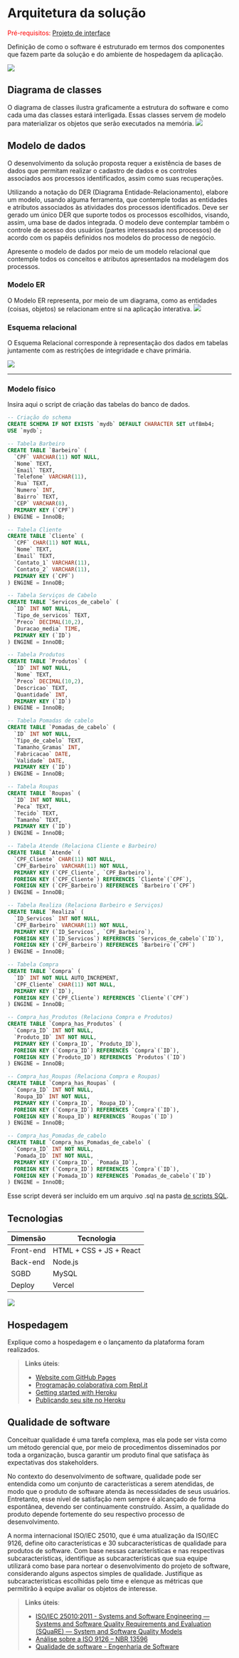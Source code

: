 # Arquitetura da solução

<span style="color:red">Pré-requisitos: <a href="05-Projeto-interface.md"> Projeto de interface</a></span>

Definição de como o software é estruturado em termos dos componentes que fazem parte da solução e do ambiente de hospedagem da aplicação.

![](images/Tecnologias.png)

## Diagrama de classes

O diagrama de classes ilustra graficamente a estrutura do software e como cada uma das classes estará interligada. Essas classes servem de modelo para materializar os objetos que serão executados na memória.
![](images/DiagramaClasses.jpeg)


##  Modelo de dados

O desenvolvimento da solução proposta requer a existência de bases de dados que permitam realizar o cadastro de dados e os controles associados aos processos identificados, assim como suas recuperações.

Utilizando a notação do DER (Diagrama Entidade-Relacionamento), elabore um modelo, usando alguma ferramenta, que contemple todas as entidades e atributos associados às atividades dos processos identificados. Deve ser gerado um único DER que suporte todos os processos escolhidos, visando, assim, uma base de dados integrada. O modelo deve contemplar também o controle de acesso dos usuários (partes interessadas nos processos) de acordo com os papéis definidos nos modelos do processo de negócio.

Apresente o modelo de dados por meio de um modelo relacional que contemple todos os conceitos e atributos apresentados na modelagem dos processos.

### Modelo ER

O Modelo ER representa, por meio de um diagrama, como as entidades (coisas, objetos) se relacionam entre si na aplicação interativa.
![](images/DiagramaER.jpeg)



### Esquema relacional

O Esquema Relacional corresponde à representação dos dados em tabelas juntamente com as restrições de integridade e chave primária.
 
![](images/EsquemaRelacional.png)

---



### Modelo físico

Insira aqui o script de criação das tabelas do banco de dados.



```sql
-- Criação do schema
CREATE SCHEMA IF NOT EXISTS `mydb` DEFAULT CHARACTER SET utf8mb4;
USE `mydb`;

-- Tabela Barbeiro
CREATE TABLE `Barbeiro` (
  `CPF` VARCHAR(11) NOT NULL,
  `Nome` TEXT,
  `Email` TEXT,
  `Telefone` VARCHAR(11),
  `Rua` TEXT,
  `Numero` INT,
  `Bairro` TEXT,
  `CEP` VARCHAR(8),
  PRIMARY KEY (`CPF`)
) ENGINE = InnoDB;

-- Tabela Cliente
CREATE TABLE `Cliente` (
  `CPF` CHAR(11) NOT NULL,
  `Nome` TEXT,
  `Email` TEXT,
  `Contato_1` VARCHAR(11),
  `Contato_2` VARCHAR(11),
  PRIMARY KEY (`CPF`)
) ENGINE = InnoDB;

-- Tabela Serviços de Cabelo
CREATE TABLE `Servicos_de_cabelo` (
  `ID` INT NOT NULL,
  `Tipo_de_servicos` TEXT,
  `Preco` DECIMAL(10,2),
  `Duracao_media` TIME,
  PRIMARY KEY (`ID`)
) ENGINE = InnoDB;

-- Tabela Produtos
CREATE TABLE `Produtos` (
  `ID` INT NOT NULL,
  `Nome` TEXT,
  `Preco` DECIMAL(10,2),
  `Descricao` TEXT,
  `Quantidade` INT,
  PRIMARY KEY (`ID`)
) ENGINE = InnoDB;

-- Tabela Pomadas de cabelo
CREATE TABLE `Pomadas_de_cabelo` (
  `ID` INT NOT NULL,
  `Tipo_de_cabelo` TEXT,
  `Tamanho_Gramas` INT,
  `Fabricacao` DATE,
  `Validade` DATE,
  PRIMARY KEY (`ID`)
) ENGINE = InnoDB;

-- Tabela Roupas
CREATE TABLE `Roupas` (
  `ID` INT NOT NULL,
  `Peca` TEXT,
  `Tecido` TEXT,
  `Tamanho` TEXT,
  PRIMARY KEY (`ID`)
) ENGINE = InnoDB;

-- Tabela Atende (Relaciona Cliente e Barbeiro)
CREATE TABLE `Atende` (
  `CPF_Cliente` CHAR(11) NOT NULL,
  `CPF_Barbeiro` VARCHAR(11) NOT NULL,
  PRIMARY KEY (`CPF_Cliente`, `CPF_Barbeiro`),
  FOREIGN KEY (`CPF_Cliente`) REFERENCES `Cliente`(`CPF`),
  FOREIGN KEY (`CPF_Barbeiro`) REFERENCES `Barbeiro`(`CPF`)
) ENGINE = InnoDB;

-- Tabela Realiza (Relaciona Barbeiro e Serviços)
CREATE TABLE `Realiza` (
  `ID_Servicos` INT NOT NULL,
  `CPF_Barbeiro` VARCHAR(11) NOT NULL,
  PRIMARY KEY (`ID_Servicos`, `CPF_Barbeiro`),
  FOREIGN KEY (`ID_Servicos`) REFERENCES `Servicos_de_cabelo`(`ID`),
  FOREIGN KEY (`CPF_Barbeiro`) REFERENCES `Barbeiro`(`CPF`)
) ENGINE = InnoDB;

-- Tabela Compra
CREATE TABLE `Compra` (
  `ID` INT NOT NULL AUTO_INCREMENT,
  `CPF_Cliente` CHAR(11) NOT NULL,
  PRIMARY KEY (`ID`),
  FOREIGN KEY (`CPF_Cliente`) REFERENCES `Cliente`(`CPF`)
) ENGINE = InnoDB;

-- Compra_has_Produtos (Relaciona Compra e Produtos)
CREATE TABLE `Compra_has_Produtos` (
  `Compra_ID` INT NOT NULL,
  `Produto_ID` INT NOT NULL,
  PRIMARY KEY (`Compra_ID`, `Produto_ID`),
  FOREIGN KEY (`Compra_ID`) REFERENCES `Compra`(`ID`),
  FOREIGN KEY (`Produto_ID`) REFERENCES `Produtos`(`ID`)
) ENGINE = InnoDB;

-- Compra_has_Roupas (Relaciona Compra e Roupas)
CREATE TABLE `Compra_has_Roupas` (
  `Compra_ID` INT NOT NULL,
  `Roupa_ID` INT NOT NULL,
  PRIMARY KEY (`Compra_ID`, `Roupa_ID`),
  FOREIGN KEY (`Compra_ID`) REFERENCES `Compra`(`ID`),
  FOREIGN KEY (`Roupa_ID`) REFERENCES `Roupas`(`ID`)
) ENGINE = InnoDB;

-- Compra_has_Pomadas_de_cabelo
CREATE TABLE `Compra_has_Pomadas_de_cabelo` (
  `Compra_ID` INT NOT NULL,
  `Pomada_ID` INT NOT NULL,
  PRIMARY KEY (`Compra_ID`, `Pomada_ID`),
  FOREIGN KEY (`Compra_ID`) REFERENCES `Compra`(`ID`),
  FOREIGN KEY (`Pomada_ID`) REFERENCES `Pomadas_de_cabelo`(`ID`)
) ENGINE = InnoDB;
```
Esse script deverá ser incluído em um arquivo .sql na pasta [de scripts SQL](../src/db).


## Tecnologias




| **Dimensão**   | **Tecnologia**  |
| ---            | ---             |
| Front-end      | HTML + CSS + JS + React |
| Back-end       | Node.js         |
| SGBD           | MySQL           |
| Deploy         | Vercel          |

![](images/Tecnologias.png)

## Hospedagem

Explique como a hospedagem e o lançamento da plataforma foram realizados.

> **Links úteis**:
> - [Website com GitHub Pages](https://pages.github.com/)
> - [Programação colaborativa com Repl.it](https://repl.it/)
> - [Getting started with Heroku](https://devcenter.heroku.com/start)
> - [Publicando seu site no Heroku](http://pythonclub.com.br/publicando-seu-hello-world-no-heroku.html)

## Qualidade de software

Conceituar qualidade é uma tarefa complexa, mas ela pode ser vista como um método gerencial que, por meio de procedimentos disseminados por toda a organização, busca garantir um produto final que satisfaça às expectativas dos stakeholders.

No contexto do desenvolvimento de software, qualidade pode ser entendida como um conjunto de características a serem atendidas, de modo que o produto de software atenda às necessidades de seus usuários. Entretanto, esse nível de satisfação nem sempre é alcançado de forma espontânea, devendo ser continuamente construído. Assim, a qualidade do produto depende fortemente do seu respectivo processo de desenvolvimento.

A norma internacional ISO/IEC 25010, que é uma atualização da ISO/IEC 9126, define oito características e 30 subcaracterísticas de qualidade para produtos de software. Com base nessas características e nas respectivas subcaracterísticas, identifique as subcaracterísticas que sua equipe utilizará como base para nortear o desenvolvimento do projeto de software, considerando alguns aspectos simples de qualidade. Justifique as subcaracterísticas escolhidas pelo time e elenque as métricas que permitirão à equipe avaliar os objetos de interesse.

> **Links úteis**:
> - [ISO/IEC 25010:2011 - Systems and Software Engineering — Systems and Software Quality Requirements and Evaluation (SQuaRE) — System and Software Quality Models](https://www.iso.org/standard/35733.html/)
> - [Análise sobre a ISO 9126 – NBR 13596](https://www.tiespecialistas.com.br/analise-sobre-iso-9126-nbr-13596/)
> - [Qualidade de software - Engenharia de Software](https://www.devmedia.com.br/qualidade-de-software-engenharia-de-software-29/18209)
